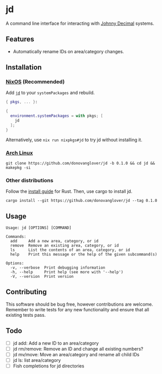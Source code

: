 # jd

A command line interface for interacting with [Johnny Decimal](https://johnnydecimal.com/) systems.

## Features

- Automatically rename IDs on area/category changes.

## Installation

### [NixOS](https://nixos.wiki/wiki/Overview_of_the_NixOS_Linux_distribution) (Recommended)

Add [`jd`](https://search.nixos.org/packages?channel=unstable&query=jd) to your `systemPackages` and rebuild.

```nix
{ pkgs, ... }:

{
  environment.systemPackages = with pkgs; [
    jd
  ];
}
```

Alternatively, use `nix run nixpkgs#jd` to try jd without installing it.

### [Arch Linux](https://archlinux.org/)

```fish
git clone https://github.com/donovanglover/jd -b 0.1.0 && cd jd && makepkg -si
```

### Other distributions

Follow the [install guide](https://www.rust-lang.org/tools/install) for Rust. Then, use cargo to install jd.

```fish
cargo install --git https://github.com/donovanglover/jd --tag 0.1.0
```

## Usage

```man
Usage: jd [OPTIONS] [COMMAND]

Commands:
  add     Add a new area, category, or id
  remove  Remove an existing area, category, or id
  ls      List the contents of an area, category, or id
  help    Print this message or the help of the given subcommand(s)

Options:
  -v, --verbose  Print debugging information
  -h, --help     Print help (see more with '--help')
  -V, --version  Print version
```

## Contributing

This software should be bug free, however contributions are welcome. Remember to write tests for any new functionality and ensure that all existing tests pass.

## Todo

- [ ] jd add: Add a new ID to an area/category
- [ ] jd rm/remove: Remove an ID and change all existing numbers?
- [ ] jd mv/move: Move an area/category and rename all child IDs
- [ ] jd ls: list area/category
- [ ] Fish completions for jd directories
